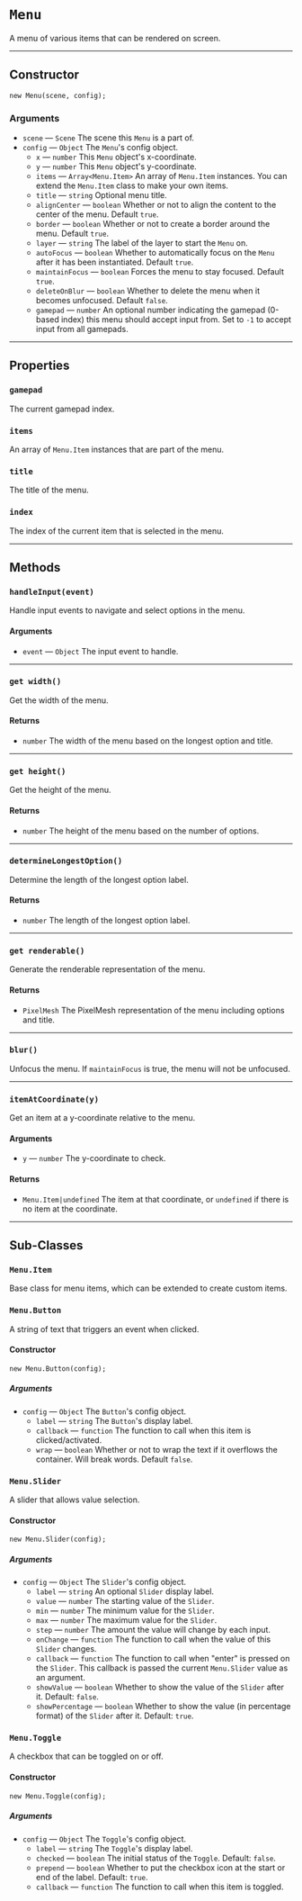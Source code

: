 # `Menu`

A menu of various items that can be rendered on screen.

---

## Constructor

`new Menu(scene, config);`

### Arguments

-   `scene` &mdash; `Scene` The scene this `Menu` is a part of.
-   `config` &mdash; `Object` The `Menu`'s config object.
    -   `x` &mdash; `number` This `Menu` object's x-coordinate.
    -   `y` &mdash; `number` This `Menu` object's y-coordinate.
    -   `items` &mdash; `Array<Menu.Item>` An array of `Menu.Item` instances. You can extend the `Menu.Item` class to make your own items.
    -   `title` &mdash; `string` Optional menu title.
    -   `alignCenter` &mdash; `boolean` Whether or not to align the content to the center of the menu. Default `true`.
    -   `border` &mdash; `boolean` Whether or not to create a border around the menu. Default `true`.
    -   `layer` &mdash; `string` The label of the layer to start the `Menu` on.
    -   `autoFocus` &mdash; `boolean` Whether to automatically focus on the `Menu` after it has been instantiated. Default `true`.
    -   `maintainFocus` &mdash; `boolean` Forces the menu to stay focused. Default `true`.
    -   `deleteOnBlur` &mdash; `boolean` Whether to delete the menu when it becomes unfocused. Default `false`.
    -   `gamepad` &mdash; `number` An optional number indicating the gamepad (0-based index) this menu should accept input from. Set to `-1` to accept input from all gamepads.

---

## Properties

### `gamepad`

The current gamepad index.

### `items`

An array of `Menu.Item` instances that are part of the menu.

### `title`

The title of the menu.

### `index`

The index of the current item that is selected in the menu.

---

## Methods

### `handleInput(event)`

Handle input events to navigate and select options in the menu.

#### Arguments

-   `event` &mdash; `Object` The input event to handle.

---

### `get width()`

Get the width of the menu.

#### Returns

-   `number` The width of the menu based on the longest option and title.

---

### `get height()`

Get the height of the menu.

#### Returns

-   `number` The height of the menu based on the number of options.

---

### `determineLongestOption()`

Determine the length of the longest option label.

#### Returns

-   `number` The length of the longest option label.

---

### `get renderable()`

Generate the renderable representation of the menu.

#### Returns

-   `PixelMesh` The PixelMesh representation of the menu including options and title.

---

### `blur()`

Unfocus the menu. If `maintainFocus` is true, the menu will not be unfocused.

---

### `itemAtCoordinate(y)`

Get an item at a y-coordinate relative to the menu.

#### Arguments

-   `y` &mdash; `number` The y-coordinate to check.

#### Returns

-   `Menu.Item|undefined` The item at that coordinate, or `undefined` if there is no item at the coordinate.

---

## Sub-Classes

### `Menu.Item`

Base class for menu items, which can be extended to create custom items.

### `Menu.Button`

A string of text that triggers an event when clicked.

#### Constructor

`new Menu.Button(config);`

##### Arguments

-   `config` &mdash; `Object` The `Button`'s config object.
    -   `label` &mdash; `string` The `Button`'s display label.
    -   `callback` &mdash; `function` The function to call when this item is clicked/activated.
    -   `wrap` &mdash; `boolean` Whether or not to wrap the text if it overflows the container. Will break words. Default `false`.

### `Menu.Slider`

A slider that allows value selection.

#### Constructor

`new Menu.Slider(config);`

##### Arguments

-   `config` &mdash; `Object` The `Slider`'s config object.
    -   `label` &mdash; `string` An optional `Slider` display label.
    -   `value` &mdash; `number` The starting value of the `Slider`.
    -   `min` &mdash; `number` The minimum value for the `Slider`.
    -   `max` &mdash; `number` The maximum value for the `Slider`.
    -   `step` &mdash; `number` The amount the value will change by each input.
    -   `onChange` &mdash; `function` The function to call when the value of this `Slider` changes.
    -   `callback` &mdash; `function` The function to call when "enter" is pressed on the `Slider`. This callback is passed the current `Menu.Slider` value as an argument.
    -   `showValue` &mdash; `boolean` Whether to show the value of the `Slider` after it. Default: `false`.
    -   `showPercentage` &mdash; `boolean` Whether to show the value (in percentage format) of the `Slider` after it. Default: `true`.

### `Menu.Toggle`

A checkbox that can be toggled on or off.

#### Constructor

`new Menu.Toggle(config);`

##### Arguments

-   `config` &mdash; `Object` The `Toggle`'s config object.
    -   `label` &mdash; `string` The `Toggle`'s display label.
    -   `checked` &mdash; `boolean` The initial status of the `Toggle`. Default: `false`.
    -   `prepend` &mdash; `boolean` Whether to put the checkbox icon at the start or end of the label. Default: `true`.
    -   `callback` &mdash; `function` The function to call when this item is toggled.

